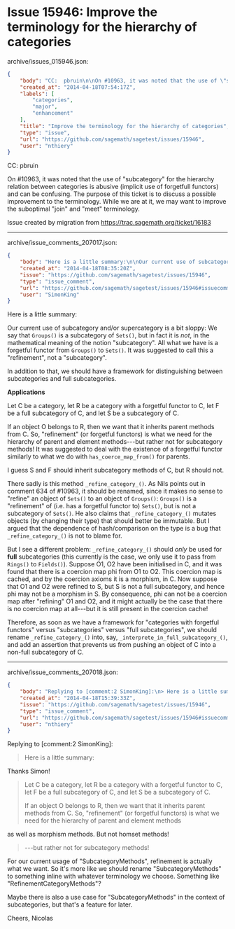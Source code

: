 # Issue 15946: Improve the terminology for the hierarchy of categories

archive/issues_015946.json:
```json
{
    "body": "CC:  pbruin\n\nOn #10963, it was noted that the use of \"subcategory\" for the hierarchy relation between categories is abusive (implicit use of forgetfull functors) and can be confusing. The purpose of this ticket is to discuss a possible improvement to the terminology. While we are at it, we may want to improve the suboptimal \"join\" and \"meet\" terminology.\n\nIssue created by migration from https://trac.sagemath.org/ticket/16183\n\n",
    "created_at": "2014-04-18T07:54:17Z",
    "labels": [
        "categories",
        "major",
        "enhancement"
    ],
    "title": "Improve the terminology for the hierarchy of categories",
    "type": "issue",
    "url": "https://github.com/sagemath/sagetest/issues/15946",
    "user": "nthiery"
}
```
CC:  pbruin

On #10963, it was noted that the use of "subcategory" for the hierarchy relation between categories is abusive (implicit use of forgetfull functors) and can be confusing. The purpose of this ticket is to discuss a possible improvement to the terminology. While we are at it, we may want to improve the suboptimal "join" and "meet" terminology.

Issue created by migration from https://trac.sagemath.org/ticket/16183





---

archive/issue_comments_207017.json:
```json
{
    "body": "Here is a little summary:\n\nOur current use of subcategory and/or supercategory is a bit sloppy: We say that `Groups()` is a subcategory of `Sets()`, but in fact it is *not*, in the mathematical meaning of the notion \"subcategory\". All what we have is a forgetful functor from `Groups()` to `Sets()`. It was suggested to call this a \"refinement\", not a \"subcategory\".\n\nIn addition to that, we should have a framework for distinguishing between subcategories and full subcategories.\n\n__Applications__\n\nLet C be a category, let R be a category with a forgetful functor to C, let F be a full subcategory of C, and let S be a subcategory of C.\n\nIf an object O belongs to R, then we want that it inherits parent methods from C. So, \"refinement\" (or forgetful functors) is what we need for the hierarchy of parent and element methods---but rather not for subcategory methods! It was suggested to deal with the existence of a forgetful functor similarly to what we do with `has_coerce_map_from()` for parents.\n\nI guess S and F should inherit subcategory methods of C, but R should not.\n\nThere sadly is this method `_refine_category_()`. As Nils points out in comment 634 of #10963, it should be renamed, since it makes no sense to \"refine\" an object of `Sets()` to an object of `Groups()`: `Groups()` is a \"refinement\" of (i.e. has a forgetful functor to) `Sets()`, but is not a subcategory of `Sets()`. He also claims that `_refine_category_()` mutates objects (by changing their type) that should better be immutable. But I argued that the dependence of hash/comparison on the type is a bug that `_refine_category_()` is not to blame for.\n\nBut I see a different problem: `_refine_category_()` should *only* be used for **full** subcategories (this currently is the case, we only use it to pass from `Rings()` to `Fields()`). Suppose O1, O2 have been initialised in C, and it was found that there is a coercion map phi from O1 to O2. This coercion map is cached, and by the coercion axioms it is a morphism, in C. Now suppose that O1 and O2 were refined to S, but S is not a full subcategory, and hence phi may not be a morphism in S. By consequence, phi can not be a coercion map after \"refining\" O1 and O2, and it might actually be the case that there is no coercion map at all---but it is still present in the coercion cache!\n\nTherefore, as soon as we have a framework for \"categories with forgetful functors\" versus \"subcategories\" versus \"full subcategories\", we should rename `_refine_category_()` into, say, `_interprete_in_full_subcategory_()`, and add an assertion that prevents us from pushing an object of C into a non-full subcategory of C.",
    "created_at": "2014-04-18T08:35:20Z",
    "issue": "https://github.com/sagemath/sagetest/issues/15946",
    "type": "issue_comment",
    "url": "https://github.com/sagemath/sagetest/issues/15946#issuecomment-207017",
    "user": "SimonKing"
}
```

Here is a little summary:

Our current use of subcategory and/or supercategory is a bit sloppy: We say that `Groups()` is a subcategory of `Sets()`, but in fact it is *not*, in the mathematical meaning of the notion "subcategory". All what we have is a forgetful functor from `Groups()` to `Sets()`. It was suggested to call this a "refinement", not a "subcategory".

In addition to that, we should have a framework for distinguishing between subcategories and full subcategories.

__Applications__

Let C be a category, let R be a category with a forgetful functor to C, let F be a full subcategory of C, and let S be a subcategory of C.

If an object O belongs to R, then we want that it inherits parent methods from C. So, "refinement" (or forgetful functors) is what we need for the hierarchy of parent and element methods---but rather not for subcategory methods! It was suggested to deal with the existence of a forgetful functor similarly to what we do with `has_coerce_map_from()` for parents.

I guess S and F should inherit subcategory methods of C, but R should not.

There sadly is this method `_refine_category_()`. As Nils points out in comment 634 of #10963, it should be renamed, since it makes no sense to "refine" an object of `Sets()` to an object of `Groups()`: `Groups()` is a "refinement" of (i.e. has a forgetful functor to) `Sets()`, but is not a subcategory of `Sets()`. He also claims that `_refine_category_()` mutates objects (by changing their type) that should better be immutable. But I argued that the dependence of hash/comparison on the type is a bug that `_refine_category_()` is not to blame for.

But I see a different problem: `_refine_category_()` should *only* be used for **full** subcategories (this currently is the case, we only use it to pass from `Rings()` to `Fields()`). Suppose O1, O2 have been initialised in C, and it was found that there is a coercion map phi from O1 to O2. This coercion map is cached, and by the coercion axioms it is a morphism, in C. Now suppose that O1 and O2 were refined to S, but S is not a full subcategory, and hence phi may not be a morphism in S. By consequence, phi can not be a coercion map after "refining" O1 and O2, and it might actually be the case that there is no coercion map at all---but it is still present in the coercion cache!

Therefore, as soon as we have a framework for "categories with forgetful functors" versus "subcategories" versus "full subcategories", we should rename `_refine_category_()` into, say, `_interprete_in_full_subcategory_()`, and add an assertion that prevents us from pushing an object of C into a non-full subcategory of C.



---

archive/issue_comments_207018.json:
```json
{
    "body": "Replying to [comment:2 SimonKing]:\n> Here is a little summary:\n\nThanks Simon!\n\n> Let C be a category, let R be a category with a forgetful functor to C, let F be a full subcategory of C, and let S be a subcategory of C.\n> \n> If an object O belongs to R, then we want that it inherits parent methods from C. So, \"refinement\" (or forgetful functors) is what we need for the hierarchy of parent and element methods\n\nas well as morphism methods. But not homset methods!\n\n> ---but rather not for subcategory methods!\n\nFor our current usage of \"SubcategoryMethods\", refinement is actually\nwhat we want. So it's more like we should rename \"SubcategoryMethods\"\nto something inline with whatever terminology we choose. Something\nlike \"RefinementCategoryMethods\"?\n\nMaybe there is also a use case for \"SubcategoryMethods\" in the context\nof subcategories, but that's a feature for later.\n\nCheers,\n                    Nicolas",
    "created_at": "2014-04-18T15:39:33Z",
    "issue": "https://github.com/sagemath/sagetest/issues/15946",
    "type": "issue_comment",
    "url": "https://github.com/sagemath/sagetest/issues/15946#issuecomment-207018",
    "user": "nthiery"
}
```

Replying to [comment:2 SimonKing]:
> Here is a little summary:

Thanks Simon!

> Let C be a category, let R be a category with a forgetful functor to C, let F be a full subcategory of C, and let S be a subcategory of C.
> 
> If an object O belongs to R, then we want that it inherits parent methods from C. So, "refinement" (or forgetful functors) is what we need for the hierarchy of parent and element methods

as well as morphism methods. But not homset methods!

> ---but rather not for subcategory methods!

For our current usage of "SubcategoryMethods", refinement is actually
what we want. So it's more like we should rename "SubcategoryMethods"
to something inline with whatever terminology we choose. Something
like "RefinementCategoryMethods"?

Maybe there is also a use case for "SubcategoryMethods" in the context
of subcategories, but that's a feature for later.

Cheers,
                    Nicolas
